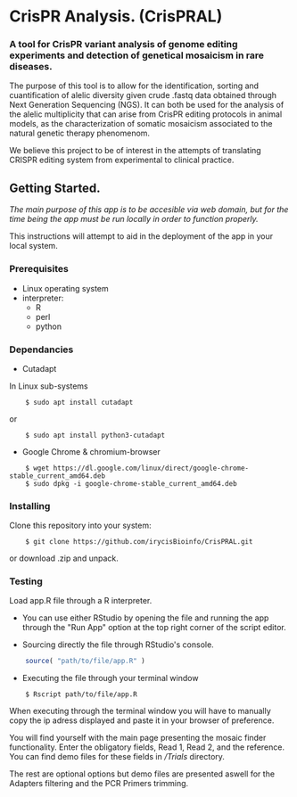 # CrisPR Analysis. (CrisPRAL)
### A tool for CrisPR variant analysis of genome editing experiments and detection of genetical mosaicism in rare diseases.

The purpose of this tool is to allow for the identification, sorting and cuantification of alelic diversity given
crude .fastq data obtained through Next Generation Sequencing (NGS). It can both be used for the analysis of the 
alelic multiplicity that can arise from CrisPR editing protocols in animal models, as the characterization of somatic
mosaicism associated to the natural genetic therapy phenomenom.

We believe this project to be of interest in the attempts of translating CRISPR editing system from experimental 
to clinical practice.

## Getting Started.

*The main purpose of this app is to be accesible via web domain, but for the time being the app must be run locally in order
to function properly.*

This instructions will attempt to aid in the deployment of the app in your local system.

### Prerequisites

* Linux operating system
* interpreter:
  * R
  * perl
  * python
  
### Dependancies

* Cutadapt

In Linux sub-systems
```shell
	$ sudo apt install cutadapt
```
or
```shell
	$ sudo apt install python3-cutadapt
```
* Google Chrome & chromium-browser

```shell
	$ wget https://dl.google.com/linux/direct/google-chrome-stable_current_amd64.deb
	$ sudo dpkg -i google-chrome-stable_current_amd64.deb
```
  
### Installing

Clone this repository into your system:

```shell
	$ git clone https://github.com/irycisBioinfo/CrisPRAL.git    
```

or download .zip and unpack.

### Testing

Load app.R file through a R interpreter. 

* You can use either RStudio by opening the file and running the app through the "Run App" option at the top right corner of the script editor.

* Sourcing directly the file through RStudio's console.
```R
	source( "path/to/file/app.R" )
```
* Executing the file through your terminal window
```shell
	$ Rscript path/to/file/app.R
```
When executing through the terminal window you will have to manually copy the ip adress displayed and paste it in your browser of preference.

You will find yourself with the main page presenting the mosaic finder functionality. Enter the obligatory fields, Read 1, Read 2, and the reference. You can find demo files for these fields in */Trials* directory.

The rest are optional options but demo files are presented aswell for the Adapters filtering and the PCR Primers trimming.
